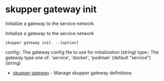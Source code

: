 # skupper gateway init

Initialize a gateway to the service network

Initialize a gateway to the service network

    skupper gateway init  --[option]

config:: 
The gateway config file to use for initialization
 (string)
type:: 
The gateway type one of: 'service', 'docker', 'podman' (default "service")
 (string)

* [skupper gateway](skupper_gateway.adoc)	 - Manage skupper gateway definitions
